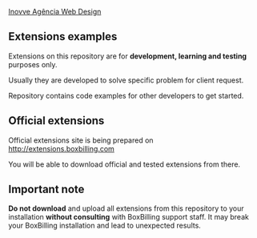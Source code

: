 [Inovve Agência Web Design](https://www.inovve.com)

Extensions examples
------------

Extensions on this repository are for **development, learning and testing**
purposes only.

Usually they are developed to solve specific problem for client request.

Repository contains code examples for other developers to get started.

Official extensions
------------

Official extensions site is being prepared on http://extensions.boxbilling.com

You will be able to download official and tested extensions from there.

Important note
------------

**Do not download** and upload all extensions from this repository to your installation **without
consulting** with BoxBilling support staff.
It may break your BoxBilling installation and lead to unexpected results.

